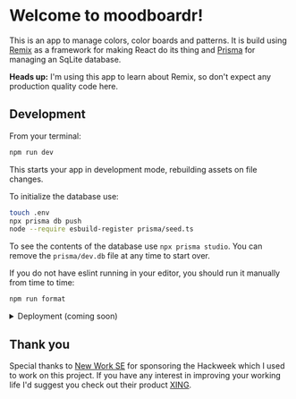 # Welcome to moodboardr!

This is an app to manage colors, color boards and patterns. It is build using [Remix](https://remix.run/docs) as a framework for making React do its thing and [Prisma](https://www.prisma.io/docs/reference) for managing an SqLite database.

**Heads up:** I'm using this app to learn about Remix, so don't expect any production quality code here.

## Development

From your terminal:

```sh
npm run dev
```

This starts your app in development mode, rebuilding assets on file changes.

To initialize the database use:

```sh
touch .env
npx prisma db push
node --require esbuild-register prisma/seed.ts
```

To see the contents of the database use `npx prisma studio`. You can remove the `prisma/dev.db` file at any time to start over.

If you do not have eslint running in your editor, you should run it manually from time to time:

```sh
npm run format
```

<details>

<summary>Deployment (coming soon)</summary>

## Deployment

First, build your app for production:

```sh
npm run build
```

Then run the app in production mode:

```sh
npm start
```

Now you'll need to pick a host to deploy it to.

### DIY

If you're familiar with deploying node applications, the built-in Remix app server is production-ready.

Make sure to deploy the output of `remix build`

- `build/`
- `public/build/`

### Using a Template

When you ran `npx create-remix@latest` there were a few choices for hosting. You can run that again to create a new project, then copy over your `app/` folder to the new project that's pre-configured for your target server.

```sh
cd ..
# create a new project, and pick a pre-configured host
npx create-remix@latest
cd my-new-remix-app
# remove the new project's app (not the old one!)
rm -rf app
# copy your app over
cp -R ../my-old-remix-app/app app
```

</details>

## Thank you

Special thanks to [New Work SE](https://www.new-work.se/) for sponsoring the Hackweek which I used to work on this project. If you have any interest in improving your working life I'd suggest you check out their product [XING](https://www.xing.com/).